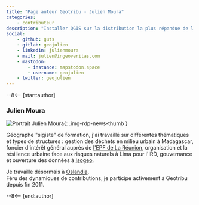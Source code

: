 ```yaml
---
title: "Page auteur Geotribu - Julien Moura"
categories:
    - contributeur
description: "Installer QGIS sur la distribution la plus répandue de l'écosystème Linux pose encore question, voire des problèmes. Un tutoriel sur la marche à suivre pour s'en rappeler quand le besoin se fait sentir."
social:
    - github: guts
    - gitlab: geojulien
    - linkedin: julienmoura
    - mail: julien@ingeoveritas.com 
    - mastodon:
        - instance: mapstodon.space
        - username: geojulien
    - twitter: geojulien
---
```


--8<-- [start:author]

### Julien Moura

![Portrait Julien Moura](https://cdn.geotribu.fr/img/internal/contributeurs/jmou.jfif "Portrait Julien Moura"){: .img-rdp-news-thumb }

Géographe "sigiste" de formation, j'ai travaillé sur différentes thématiques et types de structures : gestion des déchets en milieu urbain à Madagascar, foncier d'intérêt général auprès de [l'EPF de La Réunion](http://www.epf-reunion.com/), organisation et la résilience urbaine face aux risques naturels à Lima pour l'IRD, gouvernance et ouverture des données à [Isogeo](https://www.isogeo.com).

Je travaille désormais à [Oslandia](https://oslandia.com/).  
Féru des dynamiques de contributions, je participe activement à Geotribu depuis fin 2011.

--8<-- [end:author]
